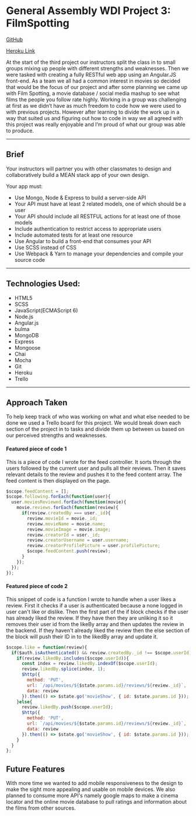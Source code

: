 # General Assembly WDI Project 3: FilmSpotting

[GitHub](https://github.com/fwgbell/wdi-project-3)

[Heroku Link](https://film-spotting.herokuapp.com/#!/)

At the start of the third project our instructors split the class in to small groups mixing up people with different strengths and weaknesses. Then we were tasked with creating a fully RESTful web app using an Angular.JS front-end. As a team we all had a common interest in movies so decided that would be the focus of our project and after some planning we came up with Film Spotting, a movie database / social media mashup to see what films the people you follow rate highly. Working in a group was challenging at first as we didn’t have as much freedom to code how we were used to with previous projects. However after learning to divide the work up in a way that suited us and figuring out how to code in way we all agreed with this project was really enjoyable and I’m proud of what our group was able to produce.

___


## Brief

Your instructors will partner you with other classmates to design and collaboratively build a MEAN stack app of your own design.

Your app must:

* Use Mongo, Node & Express to build a server-side API
* Your API must have at least 2 related models, one of which should be a user
* Your API should include all RESTFUL actions for at least one of those models
* Include authentication to restrict access to appropriate users
* Include automated tests for at least one resource
* Use Angular to build a front-end that consumes your API
* Use SCSS instead of CSS
* Use Webpack & Yarn to manage your dependencies and compile your source code

---

## Technologies Used:

* HTML5
* SCSS
* JavaScript(ECMAScript 6)
* Node.js
* Angular.js
* bulma
* MongoDB
* Express
* Mongoose
* Chai
* Mocha
* Git
* Heroku
* Trello


___

## Approach Taken

To help keep track of who was working on what and what else needed to be done we used a Trello board for this project. We would break down each section of the project in to tasks and divide them up between us based on our perceived strengths and weaknesses.

#### Featured piece of code 1

This is a piece of code I wrote for the feed controller. It sorts through the users followed by the current user and pulls all their reviews. Then it saves relevant details to the review and pushes it to the feed content array. The feed content is then displayed on the page.

``` JavaScript
$scope.feedContent = [];
$scope.following.forEach(function(user){
  user.moviesReviewed.forEach(function(movie){
    movie.reviews.forEach(function(review){
      if(review.createdBy === user._id){
        review.movieId = movie._id;
        review.movieName = movie.name;
        review.movieImage = movie.image;
        review.creatorId = user._id;
        review.creatorUsername = user.username;
        review.creatorProfilePicture = user.profilePicture;
        $scope.feedContent.push(review);
      }
    });
  });
});
```



#### Featured piece of code 2

This snippet of code is a function I wrote to handle when a user likes a review.
First it checks if a user is authenticated because a none logged in user can't like or dislike. Then the first part of the if block checks if the user has already liked the review. If they have then they are unliking it so it removes their user id from the likeBy array and then updates the review in the backend. If they haven't already liked the review then the else section of the block will push their ID in to the likedBy array and update it.

``` JavaScript
$scope.like = function(review){
  if($auth.isAuthenticated() && review.createdBy._id !== $scope.userId){
    if(review.likedBy.includes($scope.userId)){
      const index = review.likedBy.indexOf($scope.userId);
      review.likedBy.splice(index, 1);
      $http({
        method: 'PUT',
        url: `/api/movies/${$state.params.id}/reviews/${review._id}`,
        data: review
      }).then(() => $state.go('movieShow', { id: $state.params.id }));
    }else{
      review.likedBy.push($scope.userId);
      $http({
        method: 'PUT',
        url: `/api/movies/${$state.params.id}/reviews/${review._id}`,
        data: review
      }).then(() => $state.go('movieShow', { id: $state.params.id }));
    }
  }
};
```

## Future Features

With more time we wanted to add mobile responsiveness to the design to make the sight more appealing and usable on mobile devices. We also planned to consume more API's namely google maps to make a cinema locator and the online movie database to pull ratings and information about the films from other sources.
